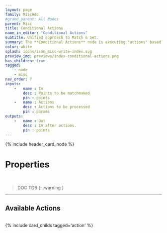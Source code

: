 ```yaml
---
layout: page
family: MiscAdd
#grand_parent: All Nodes
parent: Misc
title: Conditional Actions
name_in_editor: "Conditional Actions"
subtitle: Unified approach to Match & Set.
summary: The **Conditional Actions** node is executing "actions" based on filters.
color: white
splash: icons/icon_misc-write-index.svg
preview_img: previews/index-conditional-actions.png
has_children: true
tagged: 
    - node
    - misc
nav_order: 7
inputs:
    -   name : In
        desc : Points to be matchmaked
        pin : points
    -   name : Actions
        desc : Actions to be processed
        pin : params
outputs:
    -   name : Out
        desc : In after actions.
        pin : points
---
```


{% include header_card_node %}

# Properties
<br>

> DOC TDB
{: .warning }

---
## Available Actions
<br>
{% include card_childs tagged='action' %}